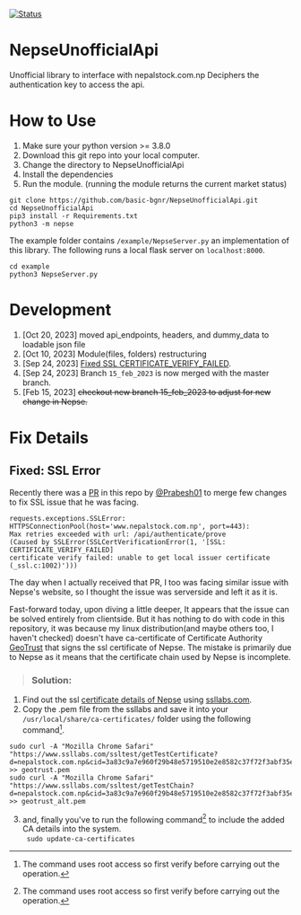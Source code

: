 [![Status](https://github.com/basic-bgnr/NepseUnofficialApi/actions/workflows/actions.yml/badge.svg)](https://github.com/basic-bgnr/NepseUnofficialApi/actions/workflows/actions.yml)  
# NepseUnofficialApi
Unofficial library to interface with nepalstock.com.np
Deciphers the authentication key to access the api.

# How to Use
1. Make sure your python version >= 3.8.0
1. Download this git repo into your local computer. 
1. Change the directory to NepseUnofficialApi 
1. Install the dependencies 
1. Run the module. (running the module returns the current market status) 
```
git clone https://github.com/basic-bgnr/NepseUnofficialApi.git 
cd NepseUnofficialApi
pip3 install -r Requirements.txt
python3 -m nepse 
```
The example folder contains `/example/NepseServer.py` an implementation of
this library. The following runs a local flask server on `localhost:8000`.  
```
cd example
python3 NepseServer.py
``` 


# Development
1. [Oct 20, 2023] moved api_endpoints, headers, and dummy_data to loadable json file 
1. [Oct 10, 2023] Module(files, folders) restructuring
1. [Sep 24, 2023] [Fixed SSL CERTIFICATE_VERIFY_FAILED](#Fixed:-SSL-Error).
1. [Sep 24, 2023] Branch `15_feb_2023` is now merged with the master branch. 
1. [Feb 15, 2023] ~~checkout new branch 15_feb_2023 to adjust for new change in Nepse.~~


# Fix Details 
## Fixed: SSL Error
Recently there was a [PR](https://github.com/basic-bgnr/NepseUnofficialApi/pull/3) in this repo by [@Prabesh01](https://github.com/Prabesh01) to merge few changes to fix SSL issue that he was facing.  

```
requests.exceptions.SSLError: 
HTTPSConnectionPool(host='www.nepalstock.com.np', port=443): 
Max retries exceeded with url: /api/authenticate/prove 
(Caused by SSLError(SSLCertVerificationError(1, '[SSL: CERTIFICATE_VERIFY_FAILED] 
certificate verify failed: unable to get local issuer certificate (_ssl.c:1002)')))
``` 
The day when I actually received that PR, I too was facing similar issue with Nepse's website, so I thought the issue was serverside and left it as it is. 

Fast-forward today, upon diving a little deeper, It appears that the issue can be solved entirely from clientside. But it has nothing to do with code in this repository, it was because my linux distribution(and maybe others too, I haven't checked) doesn't have ca-certificate of Certificate Authority [GeoTrust](http://cacerts.geotrust.com/) that signs the ssl certificate of Nepse. The mistake is primarily due to Nepse as it means that the certificate chain used by Nepse is incomplete.

> ### Solution:

1. Find out the ssl [certificate details of Nepse](https://www.ssllabs.com/ssltest/analyze.html?d=nepalstock.com.np) using [ssllabs.com](https://www.ssllabs.com).
1. Copy the .pem file from the ssllabs and save it into your `/usr/local/share/ca-certificates/` folder using the following command[^1].  
```
sudo curl -A "Mozilla Chrome Safari" "https://www.ssllabs.com/ssltest/getTestCertificate?d=nepalstock.com.np&cid=3a83c9a7e960f29b48e5719510e2e8582c37f72f3abf35e6f400eaacec38aad2&time=1695547628855" >> geotrust.pem
sudo curl -A "Mozilla Chrome Safari" "https://www.ssllabs.com/ssltest/getTestChain?d=nepalstock.com.np&cid=3a83c9a7e960f29b48e5719510e2e8582c37f72f3abf35e6f400eaacec38aad2&time=1695547628855" >> geotrust_alt.pem 
```
3. and, finally you've to run the following command[^1] to include the added CA details into the system.  
``` sudo update-ca-certificates```
[^1]: The command uses root access so first verify before carrying out the operation.
